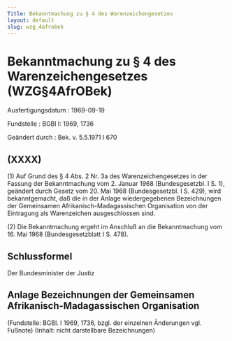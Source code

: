 ```yaml
---
Title: Bekanntmachung zu § 4 des Warenzeichengesetzes
layout: default
slug: wzg_4afrobek
---
```


# Bekanntmachung zu § 4 des Warenzeichengesetzes (WZG§4AfrOBek)

Ausfertigungsdatum
:   1969-09-19

Fundstelle
:   BGBl I: 1969, 1736

Geändert durch
:   Bek. v. 5.5.1971 I 670


## (XXXX)

(1) Auf Grund des § 4 Abs. 2 Nr. 3a des Warenzeichengesetzes in der
Fassung der Bekanntmachung vom 2. Januar 1968 (Bundesgesetzbl. I S.
1), geändert durch Gesetz vom 20. Mai 1968 (Bundesgesetzbl. I S. 429),
wird bekanntgemacht, daß die in der Anlage wiedergegebenen
Bezeichnungen der Gemeinsamen Afrikanisch-Madagassischen Organisation
von der Eintragung als Warenzeichen ausgeschlossen sind.

(2) Die Bekanntmachung ergeht im Anschluß an die Bekanntmachung vom
16\. Mai 1968 (Bundesgesetzblatt I S. 478).


## Schlussformel

Der Bundesminister der Justiz


## Anlage Bezeichnungen der Gemeinsamen Afrikanisch-Madagassischen Organisation

(Fundstelle: BGBl. I 1969, 1736,
bzgl. der einzelnen Änderungen vgl. Fußnote)
(Inhalt: nicht darstellbare Bezeichnungen)

